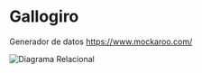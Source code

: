 # Gallogiro

Generador de datos 
https://www.mockaroo.com/

![Diagrama Relacional](https://github.com/ggg350/Gallogiro/assets/126991529/f57fad7b-05f3-46c4-9cca-3c08dcc2d945)
